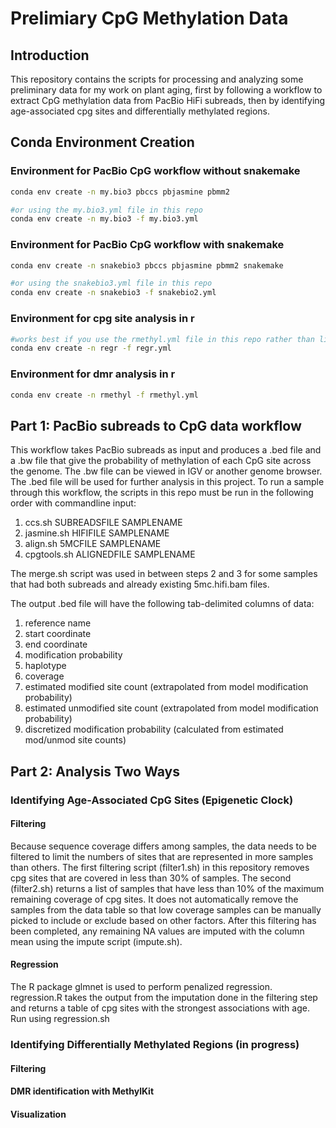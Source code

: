 # Prelimiary CpG Methylation Data

## Introduction

This repository contains the scripts for processing and analyzing some preliminary data for my work on plant aging, first by following a workflow to extract CpG methylation data from PacBio HiFi subreads, then by identifying age-associated cpg sites and differentially methylated regions.

## Conda Environment Creation

### Environment for PacBio CpG workflow without snakemake

```bash
conda env create -n my.bio3 pbccs pbjasmine pbmm2

#or using the my.bio3.yml file in this repo
conda env create -n my.bio3 -f my.bio3.yml
```

### Environment for PacBio CpG workflow with snakemake

```bash
conda env create -n snakebio3 pbccs pbjasmine pbmm2 snakemake

#or using the snakebio3.yml file in this repo
conda env create -n snakebio3 -f snakebio2.yml
```

### Environment for cpg site analysis in r

```bash
#works best if you use the rmethyl.yml file in this repo rather than listing packages on command line
conda env create -n regr -f regr.yml
```

### Environment for dmr analysis in r

```bash
conda env create -n rmethyl -f rmethyl.yml
```

## Part 1: PacBio subreads to CpG data workflow

This workflow takes PacBio subreads as input and produces a .bed file and a .bw file that give the probability of methylation of each CpG site across the genome. The .bw file can be viewed in IGV or another genome browser. The .bed file will be used for further analysis in this project.	
To run a sample through this workflow, the scripts in this repo must be run in the following order with commandline input:	 
1. ccs.sh SUBREADSFILE SAMPLENAME 	
2. jasmine.sh HIFIFILE SAMPLENAME	
3. align.sh 5MCFILE SAMPLENAME	
4. cpgtools.sh ALIGNEDFILE SAMPLENAME	

The merge.sh script was used in between steps 2 and 3 for some samples that had both subreads and already existing 5mc.hifi.bam files.	

The output .bed file will have the following tab-delimited columns of data:	

1. reference name
2. start coordinate
3. end coordinate
4. modification probability
5. haplotype
6. coverage
7. estimated modified site count (extrapolated from model modification probability)
8. estimated unmodified site count (extrapolated from model modification probability)
9. discretized modification probability (calculated from estimated mod/unmod site counts)

## Part 2: Analysis Two Ways

### Identifying Age-Associated CpG Sites (Epigenetic Clock)

#### Filtering

Because sequence coverage differs among samples, the data needs to be filtered to limit the numbers of sites that are represented in more samples than others. The first filtering script (filter1.sh) in this repository removes cpg sites that are covered in less than 30% of samples. The second (filter2.sh) returns a list of samples that have less than 10% of the maximum remaining coverage of cpg sites. It does not automatically remove the samples from the data table so that low coverage samples can be manually picked to include or exclude based on other factors. After this filtering has been completed, any remaining NA values are imputed with the column mean using the impute script (impute.sh).

#### Regression

The R package glmnet is used to perform penalized regression. 
regression.R takes the output from the imputation done in the filtering step and returns a table of cpg sites with the strongest associations with age. Run using regression.sh

### Identifying Differentially Methylated Regions (in progress)

#### Filtering

#### DMR identification with MethylKit

#### Visualization

